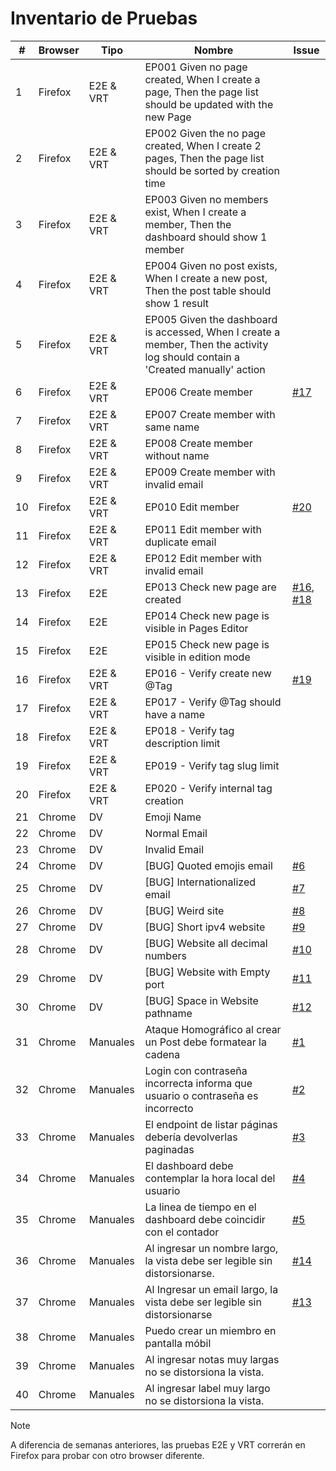 # Inventario de Pruebas

| #   | Browser | Tipo      | Nombre                                                                                                                          | Issue                                                                                                                |
| --- | ------- | --------- | ------------------------------------------------------------------------------------------------------------------------------- | -------------------------------------------------------------------------------------------------------------------- |
| 1   | Firefox | E2E & VRT | EP001 Given no page created, When I create a page, Then the page list should be updated with the new Page                       |                                                                                                                      |
| 2   | Firefox | E2E & VRT | EP002 Given the no page created, When I create 2 pages, Then the page list should be sorted by creation time                    |                                                                                                                      |
| 3   | Firefox | E2E & VRT | EP003 Given no members exist, When I create a member, Then the dashboard should show 1 member                                   |                                                                                                                      |
| 4   | Firefox | E2E & VRT | EP004 Given no post exists, When I create a new post, Then the post table should show 1 result                                  |                                                                                                                      |
| 5   | Firefox | E2E & VRT | EP005 Given the dashboard is accessed, When I create a member, Then the activity log should contain a 'Created manually' action |                                                                                                                      |
| 6   | Firefox | E2E & VRT | EP006 Create member                                                                                                             | [#17](https://github.com/galoryzen/Ghost_Final/issues/17)                                                            |
| 7   | Firefox | E2E & VRT | EP007 Create member with same name                                                                                              |                                                                                                                      |
| 8   | Firefox | E2E & VRT | EP008 Create member without name                                                                                                |                                                                                                                      |
| 9   | Firefox | E2E & VRT | EP009 Create member with invalid email                                                                                          |                                                                                                                      |
| 10  | Firefox | E2E & VRT | EP010 Edit member                                                                                                               | [#20](https://github.com/galoryzen/Ghost_Final/issues/20)                                                            |
| 11  | Firefox | E2E & VRT | EP011 Edit member with duplicate email                                                                                          |                                                                                                                      |
| 12  | Firefox | E2E & VRT | EP012 Edit member with invalid email                                                                                            |                                                                                                                      |
| 13  | Firefox | E2E       | EP013 Check new page are created                                                                                                | [#16](https://github.com/galoryzen/Ghost_Final/issues/16), [#18](https://github.com/galoryzen/Ghost_Final/issues/18) |
| 14  | Firefox | E2E       | EP014 Check new page is visible in Pages Editor                                                                                 |                                                                                                                      |
| 15  | Firefox | E2E       | EP015 Check new page is visible in edition mode                                                                                 |                                                                                                                      |
| 16  | Firefox | E2E & VRT | EP016 - Verify create new @Tag                                                                                                  | [#19](https://github.com/galoryzen/Ghost_Final/issues/19)                                                            |
| 17  | Firefox | E2E & VRT | EP017 - Verify @Tag should have a name                                                                                          |                                                                                                                      |
| 18  | Firefox | E2E & VRT | EP018 - Verify tag description limit                                                                                            |                                                                                                                      |
| 19  | Firefox | E2E & VRT | EP019 - Verify tag slug limit                                                                                                   |                                                                                                                      |
| 20  | Firefox | E2E & VRT | EP020 - Verify internal tag creation                                                                                            |                                                                                                                      |
| 21  | Chrome  | DV        | Emoji Name                                                                                                                      |                                                                                                                      |
| 22  | Chrome  | DV        | Normal Email                                                                                                                    |                                                                                                                      |
| 23  | Chrome  | DV        | Invalid Email                                                                                                                   |                                                                                                                      |
| 24  | Chrome  | DV        | [BUG] Quoted emojis email                                                                                                       | [#6](https://github.com/galoryzen/Ghost_Final/issues/6)                                                              |
| 25  | Chrome  | DV        | [BUG] Internationalized email                                                                                                   | [#7](https://github.com/galoryzen/Ghost_Final/issues/7)                                                              |
| 26  | Chrome  | DV        | [BUG] Weird site                                                                                                                | [#8](https://github.com/galoryzen/Ghost_Final/issues/8)                                                              |
| 27  | Chrome  | DV        | [BUG] Short ipv4 website                                                                                                        | [#9](https://github.com/galoryzen/Ghost_Final/issues/9)                                                              |
| 28  | Chrome  | DV        | [BUG] Website all decimal numbers                                                                                               | [#10](https://github.com/galoryzen/Ghost_Final/issues/10)                                                            |
| 29  | Chrome  | DV        | [BUG] Website with Empty port                                                                                                   | [#11](https://github.com/galoryzen/Ghost_Final/issues/11)                                                            |
| 30  | Chrome  | DV        | [BUG] Space in Website pathname                                                                                                 | [#12](https://github.com/galoryzen/Ghost_Final/issues/12)                                                            |
| 31  | Chrome  | Manuales  | Ataque Homográfico al crear un Post debe formatear la cadena                                                                    | [#1](https://github.com/galoryzen/Ghost_Final/issues/1)                                                              |
| 32  | Chrome  | Manuales  | Login con contraseña incorrecta informa que usuario o contraseña es incorrecto                                                  | [#2](https://github.com/galoryzen/Ghost_Final/issues/2)                                                              |
| 33  | Chrome  | Manuales  | El endpoint de listar páginas debería devolverlas paginadas                                                                     | [#3](https://github.com/galoryzen/Ghost_Final/issues/3)                                                              |
| 34  | Chrome  | Manuales  | El dashboard debe contemplar la hora local del usuario                                                                          | [#4](https://github.com/galoryzen/Ghost_Final/issues/4)                                                              |
| 35  | Chrome  | Manuales  | La linea de tiempo en el dashboard debe coincidir con el contador                                                               | [#5](https://github.com/galoryzen/Ghost_Final/issues/5)                                                              |
| 36  | Chrome  | Manuales  | Al ingresar un nombre largo, la vista debe ser legible sin distorsionarse.                                                      | [#14](https://github.com/galoryzen/Ghost_Final/issues/14)                                                            |
| 37  | Chrome  | Manuales  | Al Ingresar un email largo, la vista debe ser legible sin distorsionarse                                                        | [#13](https://github.com/galoryzen/Ghost_Final/issues/13)                                                            |
| 38  | Chrome  | Manuales  | Puedo crear un miembro en pantalla móbil                                                                                        |                                                                                                                      |
| 39  | Chrome  | Manuales  | Al ingresar notas muy largas no se distorsiona la vista.                                                                        |                                                                                                                      |
| 40  | Chrome  | Manuales  | Al ingresar label muy largo no se distorsiona la vista.                                                                         |                                                                                                                      |

> [!NOTE]  
> A diferencia de semanas anteriores, las pruebas E2E y VRT correrán en Firefox para probar con otro browser diferente.